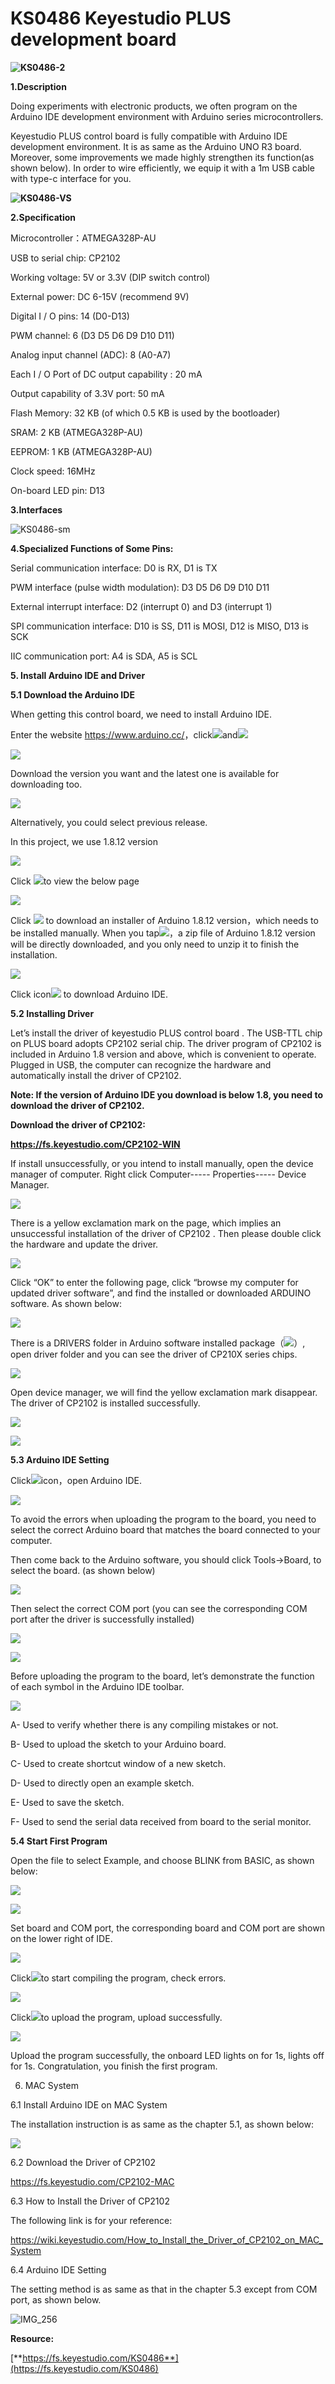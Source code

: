  # **KS0486 Keyestudio PLUS development board**
**![KS0486-2](KS0486/media/c83a871227f81d356fa2fb26a72be147.jpeg)**

 **1.Description**

Doing experiments with electronic products, we often program on the Arduino IDE
development environment with Arduino series microcontrollers.

Keyestudio PLUS control board is fully compatible with Arduino IDE development
environment. It is as same as the Arduino UNO R3 board. Moreover, some
improvements we made highly strengthen its function(as shown below). In order to
wire efficiently, we equip it with a 1m USB cable with type-c interface for you.

**![KS0486-VS](KS0486/media/ad857bf77d618927b0b19a4e4f506dd5.jpeg)**

 **2.Specification**

Microcontroller：ATMEGA328P-AU

USB to serial chip: CP2102

Working voltage: 5V or 3.3V (DIP switch control)

External power: DC 6-15V (recommend 9V)

Digital I / O pins: 14 (D0-D13)

PWM channel: 6 (D3 D5 D6 D9 D10 D11)

Analog input channel (ADC): 8 (A0-A7)

Each I / O Port of DC output capability : 20 mA

Output capability of 3.3V port: 50 mA

Flash Memory: 32 KB (of which 0.5 KB is used by the bootloader)

SRAM: 2 KB (ATMEGA328P-AU)

EEPROM: 1 KB (ATMEGA328P-AU)

Clock speed: 16MHz

On-board LED pin: D13

 **3.Interfaces**

![KS0486-sm](KS0486/media/f75b95aa9c5d83bfc2f77143d8740ce4.jpeg)

 **4.Specialized Functions of Some Pins:**

Serial communication interface: D0 is RX, D1 is TX

PWM interface (pulse width modulation): D3 D5 D6 D9 D10 D11

External interrupt interface: D2 (interrupt 0) and D3 (interrupt 1)

SPI communication interface: D10 is SS, D11 is MOSI, D12 is MISO, D13 is SCK

IIC communication port: A4 is SDA, A5 is SCL

 **5. Install Arduino IDE and Driver**

**5.1 Download the Arduino IDE**

When getting this control board, we need to install Arduino IDE.

Enter the website
<https://www.arduino.cc/>，click![](KS0486/media/6e0a6f98ef8676a190750e098ff76bc2.png)and![](KS0486/media/547851627850831b48f17aeb3e81d748.png)

![](KS0486/media/727402001c0b10b4e2eef5e499608176.png)

Download the version you want and the latest one is available for downloading
too.

![](KS0486/media/585cbcf64045c22b13ceae74993c686c.png)

Alternatively, you could select previous release.

In this project, we use 1.8.12 version

![](KS0486/media/1614f073dea7b50945fa547b84076616.png)

Click ![](KS0486/media/bf9121d754e9373be268fcebe1c26975.png)to view the below page

![](KS0486/media/91529d16cd5b623561492362fd4dcc28.png)

Click ![](KS0486/media/0538def64a1e0a0738670fa4760d1b1f.png) to download an installer
of Arduino 1.8.12 version，which needs to be installed manually. When you
tap![](KS0486/media/7ad67cbcddb6c5b99226caeb2adfc267.png)，a zip file of Arduino 1.8.12
version will be directly downloaded, and you only need to unzip it to finish the
installation.

![](KS0486/media/62aa12f4dc2e87db557459f2c6fab5bc.png)

Click icon![](KS0486/media/eb38059970cd241208142e24eeef94f9.png) to download Arduino
IDE.

**5.2 Installing Driver**

Let’s install the driver of keyestudio PLUS control board . The USB-TTL chip on
PLUS board adopts CP2102 serial chip. The driver program of CP2102 is included
in Arduino 1.8 version and above, which is convenient to operate. Plugged in
USB, the computer can recognize the hardware and automatically install the
driver of CP2102.

**Note: If the version of Arduino IDE you download is below 1.8, you need to
download the driver of CP2102.**

**Download the driver of CP2102:**

**https://fs.keyestudio.com/CP2102-WIN**

If install unsuccessfully, or you intend to install manually, open the device
manager of computer. Right click Computer----- Properties----- Device Manager.

![](KS0486/media/5d3921d98a5be791b0b5166164b389e7.png)

There is a yellow exclamation mark on the page, which implies an unsuccessful
installation of the driver of CP2102 . Then please double click the hardware and
update the driver.

![](KS0486/media/0946d3e3d322e66303a5e3fec0bb53c0.png)

Click “OK” to enter the following page, click “browse my computer for updated
driver software”, and find the installed or downloaded ARDUINO software. As
shown below:

![](KS0486/media/abff63e491413339a985a0a03df21106.png)

There is a DRIVERS folder in Arduino software installed
package（![](KS0486/media/f50a31a59716594afbd7c2254cfd521e.png)）, open driver folder
and you can see the driver of CP210X series chips.

![](KS0486/media/8e4f9bbf067cdc64fe15f91b276b1cd9.png)

Open device manager, we will find the yellow exclamation mark disappear. The
driver of CP2102 is installed successfully.

![](KS0486/media/1e888fdeb85783a123b6948dffa44a97.png)

![](KS0486/media/6ec68bee80c913c6ad392c6e7898ed36.png)

**5.3 Arduino IDE Setting**

Click![](KS0486/media/675ae7298ce0973df720b2fbbb514caa.png)icon，open Arduino IDE.

![](KS0486/media/e9a2d59afcff8121d18d8767326baa42.png)

To avoid the errors when uploading the program to the board, you need to select
the correct Arduino board that matches the board connected to your computer.

Then come back to the Arduino software, you should click Tools→Board, to select
the board. (as shown below)

![](KS0486/media/ec5ad8ed18812bdc8aefb76313f2f098.png)

Then select the correct COM port (you can see the corresponding COM port after
the driver is successfully installed)

![](KS0486/media/6ec68bee80c913c6ad392c6e7898ed36.png)

![](KS0486/media/cb4e03f6827a9dc3261d3743d22dedcd.png)

Before uploading the program to the board, let’s demonstrate the function of
each symbol in the Arduino IDE toolbar.

![](KS0486/media/2598b31529ac4bff88630522b97b6c41.png)

A- Used to verify whether there is any compiling mistakes or not.

B- Used to upload the sketch to your Arduino board.

C- Used to create shortcut window of a new sketch.

D- Used to directly open an example sketch.

E- Used to save the sketch.

F- Used to send the serial data received from board to the serial monitor.

**5.4 Start First Program**

Open the file to select Example, and choose BLINK from BASIC, as shown below:

![](KS0486/media/6c85a7eabc1d4d63c7427bda9153da97.png)

![](KS0486/media/18078fd234f3398adecd4c8714a42800.png)

Set board and COM port, the corresponding board and COM port are shown on the
lower right of IDE.

![](KS0486/media/413b45c772c8320781fda7d38427ebbc.png)

Click![](KS0486/media/ddd21c81338ae1f6b7f84de2a3caecf0.png)to start compiling the
program, check errors.

![](KS0486/media/a9b03903849d2b8d4d62c375d86b982e.png)

Click![](KS0486/media/9c9158a5d49baa740ea2f0048f655017.png)to upload the program,
upload successfully.

![](KS0486/media/926ebed167235f3661201759c82e7e83.png)

Upload the program successfully, the onboard LED lights on for 1s, lights off
for 1s. Congratulation, you finish the first program.

 6. MAC System

 6.1 Install Arduino IDE on MAC System

The installation instruction is as same as the chapter 5.1, as shown below:

![](KS0486/media/93fb6f19be3ac6e5fd992aab76c5bb60.png)

 6.2 Download the Driver of CP2102

https://fs.keyestudio.com/CP2102-MAC

 6.3 How to Install the Driver of CP2102

The following link is for your reference:

<https://wiki.keyestudio.com/How_to_Install_the_Driver_of_CP2102_on_MAC_System>

 6.4 Arduino IDE Setting

The setting method is as same as that in the chapter 5.3 except from COM port,
as shown below.

![IMG_256](KS0486/media/10cbe79ed5875fdf09b7c36f123f8aa2.jpeg)

**Resource:**

[**https://fs.keyestudio.com/KS0486**](https://fs.keyestudio.com/KS0486)

 
